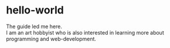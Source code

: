 # hello-world
The guide led me here. <br>
I am an art hobbyist who is also interested in learning more about programming and web-development.
